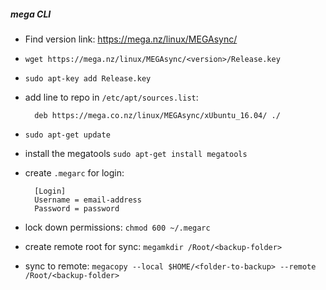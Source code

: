 ##### mega CLI

- Find version link: https://mega.nz/linux/MEGAsync/
- `wget https://mega.nz/linux/MEGAsync/<version>/Release.key`
- `sudo apt-key add Release.key`
- add line to repo in `/etc/apt/sources.list`:

  ```
    deb https://mega.co.nz/linux/MEGAsync/xUbuntu_16.04/ ./
  ```

- `sudo apt-get update`
- install the megatools `sudo apt-get install megatools`
- create `.megarc` for login:

  ```
    [Login]
    Username = email-address
    Password = password
  ```

- lock down permissions: `chmod 600 ~/.megarc`
- create remote root for sync: `megamkdir /Root/<backup-folder>`
- sync to remote: `megacopy --local $HOME/<folder-to-backup> --remote /Root/<backup-folder>`
